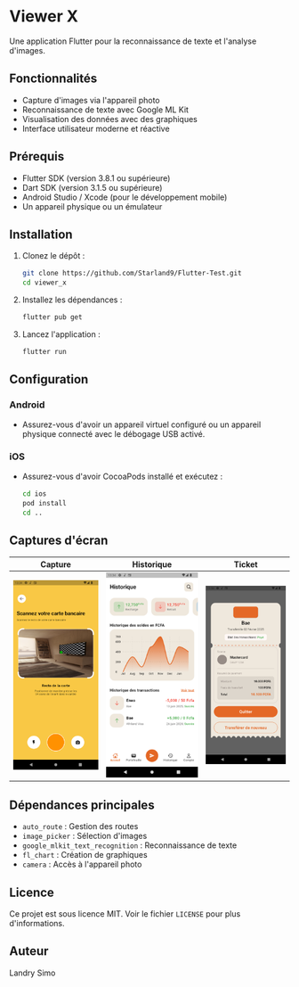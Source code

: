 # Viewer X

Une application Flutter pour la reconnaissance de texte et l'analyse d'images.

## Fonctionnalités

- Capture d'images via l'appareil photo
- Reconnaissance de texte avec Google ML Kit
- Visualisation des données avec des graphiques
- Interface utilisateur moderne et réactive

## Prérequis

- Flutter SDK (version 3.8.1 ou supérieure)
- Dart SDK (version 3.1.5 ou supérieure)
- Android Studio / Xcode (pour le développement mobile)
- Un appareil physique ou un émulateur

## Installation

1. Clonez le dépôt :
   ```bash
   git clone https://github.com/Starland9/Flutter-Test.git
   cd viewer_x
   ```

2. Installez les dépendances :
   ```bash
   flutter pub get
   ```

3. Lancez l'application :
   ```bash
   flutter run
   ```

## Configuration

### Android
- Assurez-vous d'avoir un appareil virtuel configuré ou un appareil physique connecté avec le débogage USB activé.

### iOS
- Assurez-vous d'avoir CocoaPods installé et exécutez :
  ```bash
  cd ios
  pod install
  cd ..
  ```

## Captures d'écran

| Capture | Historique | Ticket |
|---------|------------|---------|
| ![Capture](assets/screenshots/capture.png) | ![Historique](assets/screenshots/history.png) | ![Ticket](assets/screenshots/ticket.png) |

## Dépendances principales

- `auto_route` : Gestion des routes
- `image_picker` : Sélection d'images
- `google_mlkit_text_recognition` : Reconnaissance de texte
- `fl_chart` : Création de graphiques
- `camera` : Accès à l'appareil photo

## Licence

Ce projet est sous licence MIT. Voir le fichier `LICENSE` pour plus d'informations.

## Auteur

Landry Simo